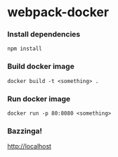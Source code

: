 # webpack-docker

### Install dependencies
`npm install`

### Build docker image
`docker build -t <something> .`

### Run docker image
`docker run -p 80:8080 <something>`

### Bazzinga!
[http://localhost](http://localhost)
